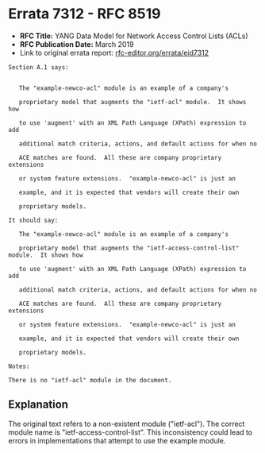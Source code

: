 # Errata 7312 - RFC 8519

- **RFC Title:** YANG Data Model for Network Access Control Lists (ACLs)
- **RFC Publication Date:** March 2019
- Link to original errata report: [rfc-editor.org/errata/eid7312](https://www.rfc-editor.org/errata/eid7312)

```
Section A.1 says:


   The "example-newco-acl" module is an example of a company's
   proprietary model that augments the "ietf-acl" module.  It shows how
   to use 'augment' with an XML Path Language (XPath) expression to add
   additional match criteria, actions, and default actions for when no
   ACE matches are found.  All these are company proprietary extensions
   or system feature extensions.  "example-newco-acl" is just an
   example, and it is expected that vendors will create their own
   proprietary models.

It should say:

   The "example-newco-acl" module is an example of a company's
   proprietary model that augments the "ietf-access-control-list" module.  It shows how
   to use 'augment' with an XML Path Language (XPath) expression to add
   additional match criteria, actions, and default actions for when no
   ACE matches are found.  All these are company proprietary extensions
   or system feature extensions.  "example-newco-acl" is just an
   example, and it is expected that vendors will create their own
   proprietary models.

Notes:

There is no "ietf-acl" module in the document.
```

## Explanation

The original text refers to a non-existent module ("ietf-acl"). The correct module name is "ietf-access-control-list". This inconsistency could lead to errors in implementations that attempt to use the example module.
